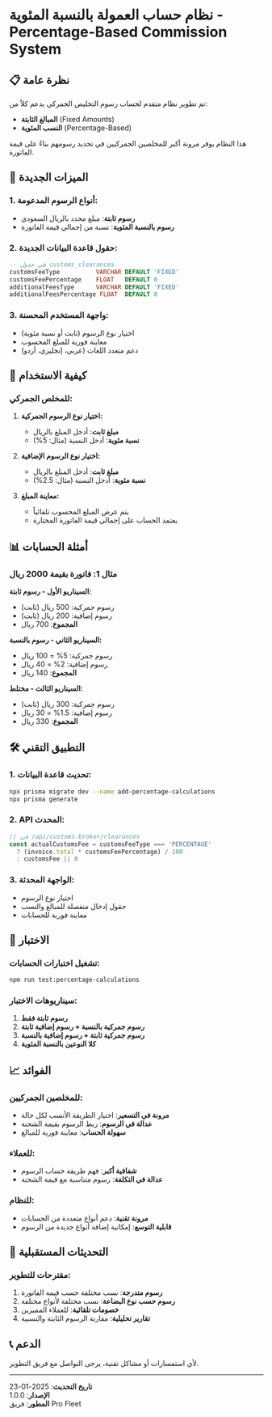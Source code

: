 # نظام حساب العمولة بالنسبة المئوية - Percentage-Based Commission System

## 📋 نظرة عامة

تم تطوير نظام متقدم لحساب رسوم التخليص الجمركي يدعم كلاً من:
- **المبالغ الثابتة** (Fixed Amounts)
- **النسب المئوية** (Percentage-Based)

هذا النظام يوفر مرونة أكبر للمخلصين الجمركيين في تحديد رسومهم بناءً على قيمة الفاتورة.

## 🎯 الميزات الجديدة

### 1. **أنواع الرسوم المدعومة:**
- **رسوم ثابتة**: مبلغ محدد بالريال السعودي
- **رسوم بالنسبة المئوية**: نسبة من إجمالي قيمة الفاتورة

### 2. **حقول قاعدة البيانات الجديدة:**
```sql
-- في جدول customs_clearances
customsFeeType          VARCHAR DEFAULT 'FIXED'
customsFeePercentage    FLOAT   DEFAULT 0
additionalFeesType      VARCHAR DEFAULT 'FIXED' 
additionalFeesPercentage FLOAT  DEFAULT 0
```

### 3. **واجهة المستخدم المحسنة:**
- اختيار نوع الرسوم (ثابت أو نسبة مئوية)
- معاينة فورية للمبلغ المحسوب
- دعم متعدد اللغات (عربي، إنجليزي، أردو)

## 🔧 كيفية الاستخدام

### للمخلص الجمركي:

1. **اختيار نوع الرسوم الجمركية:**
   - **مبلغ ثابت**: أدخل المبلغ بالريال
   - **نسبة مئوية**: أدخل النسبة (مثال: 5%)

2. **اختيار نوع الرسوم الإضافية:**
   - **مبلغ ثابت**: أدخل المبلغ بالريال
   - **نسبة مئوية**: أدخل النسبة (مثال: 2.5%)

3. **معاينة المبلغ:**
   - يتم عرض المبلغ المحسوب تلقائياً
   - يعتمد الحساب على إجمالي قيمة الفاتورة المختارة

## 📊 أمثلة الحسابات

### مثال 1: فاتورة بقيمة 2000 ريال

**السيناريو الأول - رسوم ثابتة:**
- رسوم جمركية: 500 ريال (ثابت)
- رسوم إضافية: 200 ريال (ثابت)
- **المجموع**: 700 ريال

**السيناريو الثاني - رسوم بالنسبة:**
- رسوم جمركية: 5% = 100 ريال
- رسوم إضافية: 2% = 40 ريال
- **المجموع**: 140 ريال

**السيناريو الثالث - مختلط:**
- رسوم جمركية: 300 ريال (ثابت)
- رسوم إضافية: 1.5% = 30 ريال
- **المجموع**: 330 ريال

## 🛠️ التطبيق التقني

### 1. **تحديث قاعدة البيانات:**
```bash
npx prisma migrate dev --name add-percentage-calculations
npx prisma generate
```

### 2. **API المحدث:**
```javascript
// في /api/customs-broker/clearances
const actualCustomsFee = customsFeeType === 'PERCENTAGE' 
  ? (invoice.total * customsFeePercentage) / 100
  : customsFee || 0
```

### 3. **الواجهة المحدثة:**
- اختيار نوع الرسوم
- حقول إدخال منفصلة للمبالغ والنسب
- معاينة فورية للحسابات

## 🧪 الاختبار

### تشغيل اختبارات الحسابات:
```bash
npm run test:percentage-calculations
```

### سيناريوهات الاختبار:
1. **رسوم ثابتة فقط**
2. **رسوم جمركية بالنسبة + رسوم إضافية ثابتة**
3. **رسوم جمركية ثابتة + رسوم إضافية بالنسبة**
4. **كلا النوعين بالنسبة المئوية**

## 📈 الفوائد

### للمخلصين الجمركيين:
- **مرونة في التسعير**: اختيار الطريقة الأنسب لكل حالة
- **عدالة في الرسوم**: ربط الرسوم بقيمة الشحنة
- **سهولة الحساب**: معاينة فورية للمبالغ

### للعملاء:
- **شفافية أكبر**: فهم طريقة حساب الرسوم
- **عدالة في التكلفة**: رسوم متناسبة مع قيمة الشحنة

### للنظام:
- **مرونة تقنية**: دعم أنواع متعددة من الحسابات
- **قابلية التوسع**: إمكانية إضافة أنواع جديدة من الرسوم

## 🔄 التحديثات المستقبلية

### مقترحات للتطوير:
1. **رسوم متدرجة**: نسب مختلفة حسب قيمة الفاتورة
2. **رسوم حسب نوع البضاعة**: نسب مختلفة لأنواع مختلفة
3. **خصومات تلقائية**: للعملاء المميزين
4. **تقارير تحليلية**: مقارنة الرسوم الثابتة والنسبية

## 📞 الدعم

لأي استفسارات أو مشاكل تقنية، يرجى التواصل مع فريق التطوير.

---

**تاريخ التحديث**: 2025-01-23  
**الإصدار**: 1.0.0  
**المطور**: فريق Pro Fleet
